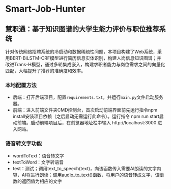 # Smart-Job-Hunter
## 慧职通：基于知识图谱的大学生能力评价与职位推荐系统

针对传统网络招聘系统的冷启动和数据稀疏性问题，本项目构建了Web系统，采用BERT-BiLSTM-CRF模型进行简历信息实体识别，构建人岗信息知识图谱；并改进Trans-H模型，通过多轮集成嵌入，构建求职者能力与岗位需求之间的向量化匹配，大幅提升了推荐的准确度和效率。

### 本地配置方法
* 后端：打开后端项目，配置`requirements.txt`，并运行`main.py`文件启动服务器。
* 前端：进入前端文件夹CMD控制台，首次启动前端界面前先运行指令npm install安装项目依赖（之后启动无需运行此命令）。运行指令 npm run start启动前端。启动前端项目后，在浏览器地址栏中输入 http://localhost:3000 进入网站。
### 语音转文字功能
* wordToText：语音转文字
* textToWord：文字转语音
* test：测试；调用text_to_speech(text)，向该函数传入需要AI朗读的文字内容，AI将进行朗读；调用audio_to_text()函数，将用户的语音转成文字，该函数的返回值为相应的文字

